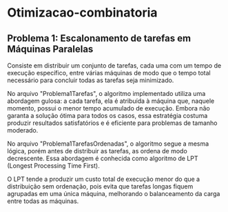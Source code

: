 # Otimizacao-combinatoria

## Problema 1: Escalonamento de tarefas em Máquinas Paralelas

Consiste em distribuir um conjunto de tarefas, cada uma com um tempo de execução específico, entre várias máquinas de modo que o tempo total necessário para concluir todas as tarefas seja minimizado.

No arquivo "Problema1Tarefas", o algoritmo implementado utiliza uma abordagem gulosa: a cada tarefa, ela é atribuída à máquina que, naquele momento, possui o menor tempo acumulado de execução. Embora não garanta a solução ótima para todos os casos, essa estratégia costuma produzir resultados satisfatórios e é eficiente para problemas de tamanho moderado.

No arquivo "Problema1TarefasOrdenadas", o algoritmo segue a mesma lógica, porém antes de distribuir as tarefas, as ordena de modo decrescente. Essa abordagem é conhecida como algoritmo de LPT (Longest Processing Time First).

O LPT tende a produzir um custo total de execução menor do que a distribuição sem ordenação, pois evita que tarefas longas fiquem agrupadas em uma única máquina, melhorando o balanceamento da carga entre todas as máquinas.
